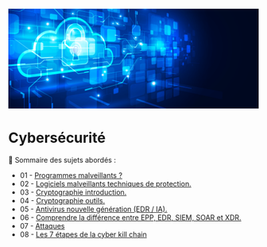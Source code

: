 ![Debian_logo-01](./images/Cloud-et-securite.png)

# Cybersécurité

👋 Sommaire des sujets abordés :

- 01 - [Programmes malveillants ?](PROGRAMMES-MALVEILLANTS.md)
- 02 - [Logiciels malveillants techniques de protection.](LOGICIELS-MALVEILLANTS-techniques_de_protection.md)
- 03 - [Cryptographie introduction.](CRYPTOGRAPHIE-introduction.md)
- 04 - [Cryptographie outils.]()
- 05 - [Antivirus nouvelle génération (EDR / IA).]()
- 06 - [Comprendre la différence entre EPP, EDR, SIEM, SOAR et XDR.](Comprendre-la-différence-entre-EPP-EDR-SIEM-SOAR-et-XDR.md)
- 07 - [Attaques]()
- 08 - [Les 7 étapes de la cyber kill chain]()
